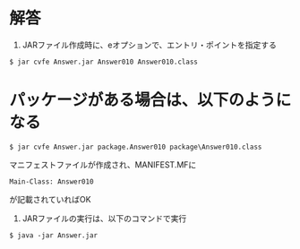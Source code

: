 # 解答
1. JARファイル作成時に、eオプションで、エントリ・ポイントを指定する
```
$ jar cvfe Answer.jar Answer010 Answer010.class
```
# パッケージがある場合は、以下のようになる
```
$ jar cvfe Answer.jar package.Answer010 package\Answer010.class
```
マニフェストファイルが作成され、MANIFEST.MFに
```
Main-Class: Answer010
```
が記載されていればOK
1. JARファイルの実行は、以下のコマンドで実行
```
$ java -jar Answer.jar
```

